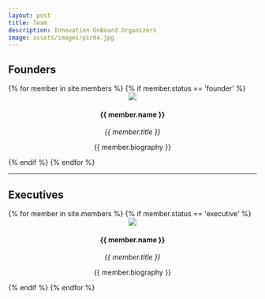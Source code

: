 ```yaml
---
layout: post
title: Team
description: Innovation OnBoard Organizers
image: assets/images/pic04.jpg
---
```


## Founders
<div class="row">
{% for member in site.members %}
	{% if member.status == 'founder' %}
		<div class="4u 12u$(small)" style="text-align:center;">
			<img src="{{ member.img | prepend: site.baseurl | prepend: site.url }}" class="img-team" style="max-width: 200px;">
			<h4>{{ member.name }} </h4>
			<p><i>{{ member.title }} </i></p>
			<p> {{ member.biography }} </p> 
		</div>
	{% endif %}
{% endfor %}
</div>

<hr>

## Executives
<div class="row">
{% for member in site.members %}
	{% if member.status == 'executive' %}
		<div class="4u 12u$(small)" style="text-align:center;">
			<img src="{{ member.img | prepend: site.baseurl | prepend: site.url }}" class="img-team" style="max-width: 200px;">
			<h4>{{ member.name }} </h4>
			<p><i>{{ member.title }} </i></p>
			<p> {{ member.biography }} </p> 
		</div>
	{% endif %}
{% endfor %}
</div>
